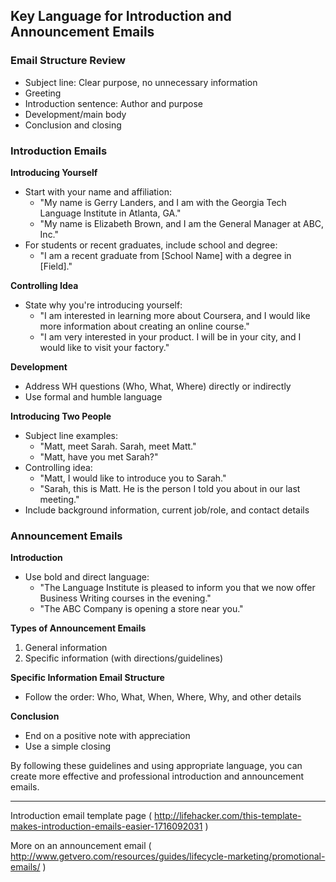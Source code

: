 ## Key Language for Introduction and Announcement Emails

### Email Structure Review
- Subject line: Clear purpose, no unnecessary information
- Greeting
- Introduction sentence: Author and purpose
- Development/main body
- Conclusion and closing

### Introduction Emails

**Introducing Yourself**
- Start with your name and affiliation:
  - "My name is Gerry Landers, and I am with the Georgia Tech Language Institute in Atlanta, GA."
  - "My name is Elizabeth Brown, and I am the General Manager at ABC, Inc."
- For students or recent graduates, include school and degree:
  - "I am a recent graduate from [School Name] with a degree in [Field]."

**Controlling Idea**
- State why you're introducing yourself:
  - "I am interested in learning more about Coursera, and I would like more information about creating an online course."
  - "I am very interested in your product. I will be in your city, and I would like to visit your factory."

**Development**
- Address WH questions (Who, What, Where) directly or indirectly
- Use formal and humble language

**Introducing Two People**
- Subject line examples:
  - "Matt, meet Sarah. Sarah, meet Matt."
  - "Matt, have you met Sarah?"
- Controlling idea:
  - "Matt, I would like to introduce you to Sarah."
  - "Sarah, this is Matt. He is the person I told you about in our last meeting."
- Include background information, current job/role, and contact details

### Announcement Emails

**Introduction**
- Use bold and direct language:
  - "The Language Institute is pleased to inform you that we now offer Business Writing courses in the evening."
  - "The ABC Company is opening a store near you."

**Types of Announcement Emails**
1. General information
2. Specific information (with directions/guidelines)

**Specific Information Email Structure**
- Follow the order: Who, What, When, Where, Why, and other details

**Conclusion**
- End on a positive note with appreciation
- Use a simple closing

By following these guidelines and using appropriate language, you can create more effective and professional introduction and announcement emails.



--- 
Introduction email template page (
http://lifehacker.com/this-template-makes-introduction-emails-easier-1716092031
)

More on an announcement email (
http://www.getvero.com/resources/guides/lifecycle-marketing/promotional-emails/
)